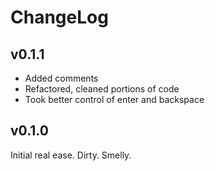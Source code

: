 # ChangeLog

## v0.1.1

* Added comments
* Refactored, cleaned portions of code
* Took better control of <kb>enter</kbd> and <kb>backspace</kbd>

## v0.1.0

Initial real ease. Dirty. Smelly.
